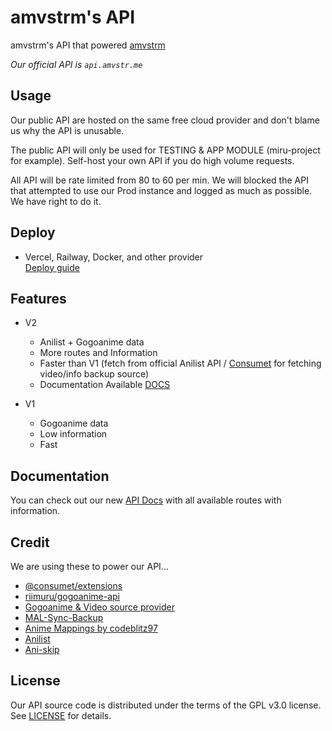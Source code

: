 # amvstrm's API

amvstrm's API that powered [amvstrm](https://amvstr.me)

_Our official API is ``api.amvstr.me``_

## Usage

Our public API are hosted on the same free cloud provider and don't blame us why the API is unusable. 

The public API will only be used for TESTING & APP MODULE (miru-project for example). Self-host your own API if you do high volume requests. 

All API will be rate limited from 80 to 60 per min. We will blocked the API that attempted to use our Prod instance and logged as much as possible. We have right to do it.

## Deploy

- Vercel, Railway, Docker, and other provider  
  [Deploy guide](https://docs.amvstr.me/guide/backend)

## Features

- V2
  - Anilist + Gogoanime data
  - More routes and Information
  - Faster than V1 (fetch from official Anilist API / [Consumet](https://github.com/consumet/consumet.ts) for fetching video/info backup source)
  - Documentation Available [DOCS](https://docsapi-amvstrm.pages.dev/)

- V1
  - Gogoanime data
  - Low information
  - Fast

## Documentation

You can check out our new [API Docs](https://docs.amvstr.me/api/introduction#routes) with all available routes with information.  

## Credit

We are using these to power our API...

- [@consumet/extensions](https://github.com/consumet/consumet.ts)
- [riimuru/gogoanime-api](https://github.com/riimuru/gogoanime-api)
- [Gogoanime & Video source provider](https://anitaku.pe) 
- [MAL-Sync-Backup](https://github.com/MALSync/MAL-Sync-Backup)
- [Anime Mappings by codeblitz97](https://api-mappings.madara.live/)
- [Anilist](https://anilist.com)
- [Ani-skip](http://api.aniskip.com/)

## License

Our API source code is distributed under the terms of the GPL v3.0 license. See [LICENSE](https://docs.amvstr.me/license) for details.
